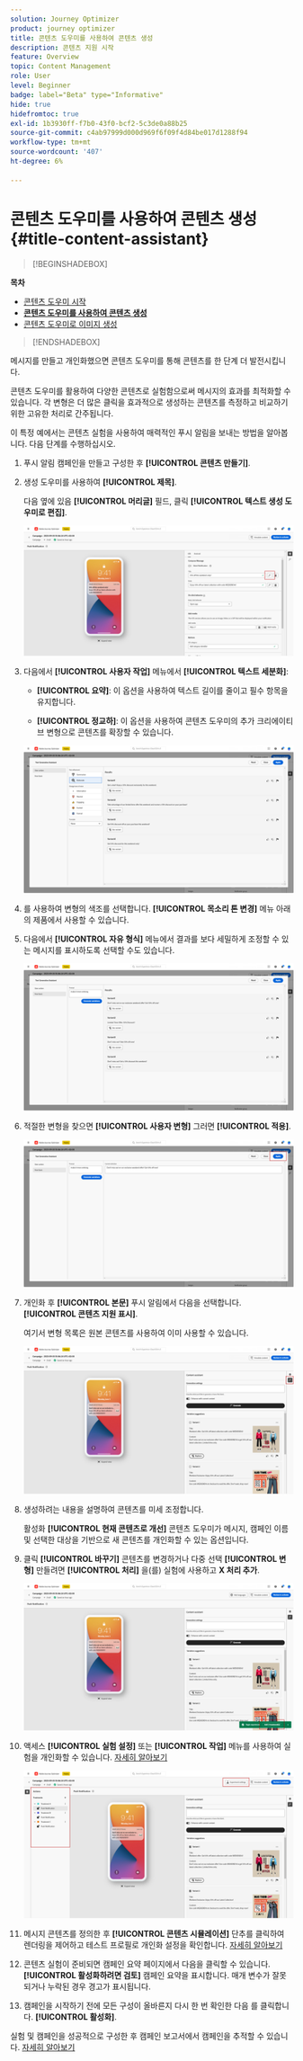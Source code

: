 ```yaml
---
solution: Journey Optimizer
product: journey optimizer
title: 콘텐츠 도우미를 사용하여 콘텐츠 생성
description: 콘텐츠 지원 시작
feature: Overview
topic: Content Management
role: User
level: Beginner
badge: label="Beta" type="Informative"
hide: true
hidefromtoc: true
exl-id: 1b3930ff-f7b0-43f0-bcf2-5c3de0a88b25
source-git-commit: c4ab97999d000d969f6f09f4d84be017d1288f94
workflow-type: tm+mt
source-wordcount: '407'
ht-degree: 6%

---
```


# 콘텐츠 도우미를 사용하여 콘텐츠 생성 {#title-content-assistant}

>[!BEGINSHADEBOX]

**목차**

* [콘텐츠 도우미 시작](gs-generative.md)
* **[콘텐츠 도우미를 사용하여 콘텐츠 생성](generative-content.md)**
* [콘텐츠 도우미로 이미지 생성](generative-image.md)

>[!ENDSHADEBOX]

메시지를 만들고 개인화했으면 콘텐츠 도우미를 통해 콘텐츠를 한 단계 더 발전시킵니다.

콘텐츠 도우미를 활용하여 다양한 콘텐츠로 실험함으로써 메시지의 효과를 최적화할 수 있습니다. 각 변형은 더 많은 클릭을 효과적으로 생성하는 콘텐츠를 측정하고 비교하기 위한 고유한 처리로 간주됩니다.

이 특정 예에서는 콘텐츠 실험을 사용하여 매력적인 푸시 알림을 보내는 방법을 알아봅니다. 다음 단계를 수행하십시오.

1. 푸시 알림 캠페인을 만들고 구성한 후 **[!UICONTROL 콘텐츠 만들기]**.

1. 생성 도우미를 사용하여 **[!UICONTROL 제목]**.

   다음 옆에 있음 **[!UICONTROL 머리글]** 필드, 클릭 **[!UICONTROL 텍스트 생성 도우미로 편집]**.

   ![](assets/gen-ai-title-1.png)

1. 다음에서 **[!UICONTROL 사용자 작업]** 메뉴에서 **[!UICONTROL 텍스트 세분화]**:

   * **[!UICONTROL 요약]**: 이 옵션을 사용하여 텍스트 길이를 줄이고 필수 항목을 유지합니다.

   * **[!UICONTROL 정교하]**: 이 옵션을 사용하여 콘텐츠 도우미의 추가 크리에이티브 변형으로 콘텐츠를 확장할 수 있습니다.

   ![](assets/gen-ai-title-2.png)

1. 를 사용하여 변형의 색조를 선택합니다. **[!UICONTROL 목소리 톤 변경]** 메뉴 아래의 제품에서 사용할 수 있습니다.

1. 다음에서 **[!UICONTROL 자유 형식]** 메뉴에서 결과를 보다 세밀하게 조정할 수 있는 메시지를 표시하도록 선택할 수도 있습니다.

   ![](assets/gen-ai-title-3.png)

1. 적절한 변형을 찾으면 **[!UICONTROL 사용자 변형]** 그러면 **[!UICONTROL 적용]**.

   ![](assets/gen-ai-title-4.png)

1. 개인화 후 **[!UICONTROL 본문]** 푸시 알림에서 다음을 선택합니다. **[!UICONTROL 콘텐츠 지원 표시]**.

   여기서 변형 목록은 원본 콘텐츠를 사용하여 이미 사용할 수 있습니다.

   ![](assets/gen-ai-title-5.png)

1. 생성하려는 내용을 설명하여 콘텐츠를 미세 조정합니다.

   활성화 **[!UICONTROL 현재 콘텐츠로 개선]** 콘텐츠 도우미가 메시지, 캠페인 이름 및 선택한 대상을 기반으로 새 콘텐츠를 개인화할 수 있는 옵션입니다.

1. 클릭 **[!UICONTROL 바꾸기]** 콘텐츠를 변경하거나 다중 선택 **[!UICONTROL 변형]** 만들려면 **[!UICONTROL 처리]** 을(를) 실험에 사용하고 **X 처리 추가**.

   ![](assets/gen-ai-title-6.png)

1. 액세스 **[!UICONTROL 실험 설정]** 또는 **[!UICONTROL 작업]** 메뉴를 사용하여 실험을 개인화할 수 있습니다. [자세히 알아보기](../campaigns/content-experiment.md)

   ![](assets/gen-ai-title-7.png)

1. 메시지 콘텐츠를 정의한 후 **[!UICONTROL 콘텐츠 시뮬레이션]** 단추를 클릭하여 렌더링을 제어하고 테스트 프로필로 개인화 설정을 확인합니다. [자세히 알아보기](../email/preview.md)

1. 콘텐츠 실험이 준비되면 캠페인 요약 페이지에서 다음을 클릭할 수 있습니다. **[!UICONTROL 활성화하려면 검토]** 캠페인 요약을 표시합니다. 매개 변수가 잘못되거나 누락된 경우 경고가 표시됩니다.

1. 캠페인을 시작하기 전에 모든 구성이 올바른지 다시 한 번 확인한 다음 를 클릭합니다. **[!UICONTROL 활성화]**.

실험 및 캠페인을 성공적으로 구성한 후 캠페인 보고서에서 캠페인을 추적할 수 있습니다. [자세히 알아보기](../reports/campaign-global-report.md#experimentation-report)
